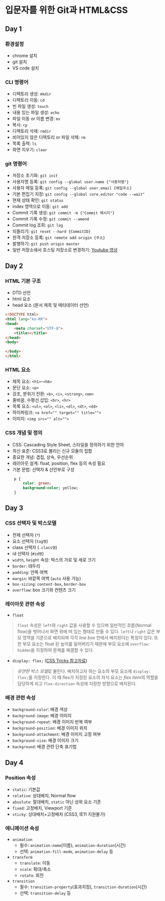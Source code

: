 # 입문자를 위한 Git과 HTML&CSS

## Day 1

### 환경설정
- chrome 설치
- git 설치
- VS code 설치

### CLI 명령어
- 디렉토리 생성: `mkdir`
- 디렉토리 이동: `cd`
- 빈 파일 생성: `touch`
- 내용 있는 파일 생성: `echo`
- 파일 이동 or 이름 변경: `mv`
- 복사: `cp`
- 디렉토리 삭제: `rmdir`
- 비어있지 않은 디렉토리 or 파일 삭제: `rm`
- 목록 출력: `ls`
- 화면 지우기: `clear`

### git 명령어
- 저장소 초기화: `git init`
- 사용자명 등록: `git config --global user.name {"사용자명"}`
- 사용자 메일 등록: `git config --global user.email {메일주소}`
- 기본 편집기 지정: `git config --global core.editor "code --wait"`
- 현재 상태 확인: `git status`
- index 영역으로 이동: `git add`
- Commit 기록 생성: `git commit -m {"Commit 메시지"}`
- Commit 기록 수정: `git commit --amend`
- Commit log 조회: `git log`
- 되돌리기: `git reset --hard {CommitID}`
- 원격 저장소 등록: `git remote add origin {주소}`
- 발행하기: `git push origin master`
- 일반 저장소에서 호스팅 저장소로 변경하기: [Youtube 영상](https://youtu.be/SNnfbf-LJz4)


## Day 2

### HTML 기본 구조
- DTD 선언
- html 요소
- head 요소 (문서 제목 및 메타데이터 선언)
```html
<!DOCTYPE html>
<html lang="ko-KR">
<head>
    <meta charset="UTF-8">
    <title></title>
</head>
<body>
    
</body>
</html>
```

### HTML 요소
- 제목 요소: `<h1>~<h6>`
- 문단 요소: `<p>`
- 강조, 분위기 전환: `<b>`, `<i>`, `<strong>`, `<em>`
- 줄바꿈, 수평선 삽입: `<br>`, `<hr>`
- 목록 요소: `<ul>`, `<ol>`, `<li>`, `<dl>`, `<dt>`, `<dd>`
- 하이퍼링크: `<a href="" target="" title="">`
- 이미지: `<img src="" alt="">`

### CSS 개념 및 정의
- CSS: Cascading Style Sheet, 스타일을 정의하기 위한 언어
- 최신 표준: CSS3로 불리는 신규 모듈의 집합
- 중요한 개념: 겹칩, 상속, 우선순위
- 레이아웃 설계: float, position, flex 등의 속성 필요
- 기본 문법: 선택자 & 선언부로 구성
```css
    p {
        color: green;
        background-color; yellow;
    }
```

## Day 3

### CSS 선택자 및 박스모델
- 전체 선택자 (`*`)
- 요소 선택자 (`tag명`)
- class 선택자 (`.class명`)
- id 선택자 (`#id명`)
- `width`, `height` 속성: 박스의 가로 및 세로 크기
- `border`: 테두리
- `padding`: 안쪽 여백
- `margin`: 바깥쪽 여백 (`auto` 사용 가능)
- `box-sizing`: `content-box`, `border-box`
- `overflow`: box 크기와 컨텐츠 크기

### 레이아웃 관련 속성
- `float`
> `float` 속성은 `left`와 `right` 값을 사용할 수 있으며 일반적인 흐름(Normal flow)을 벗어나서 화면 위에 떠 있는 형태로 만들 수 있다. `left`나 `right` 값은 부모 영역을 기준으로 배치되며 각각 *line box* 안에서 배치된다는 특징이 있다. 또한 부모 요소는 float 된 높이를 잃어버리기 때문에 부모 요소에 `overflow: hidden`을 지정하여 문제를 해결할 수 있다.
- `display: flex;` ([CSS Tricks 참고자료](https://css-tricks.com/snippets/css/a-guide-to-flexbox/))
> *유연한 박스 모델*로 불린다. 배치하고자 하는 요소의 부모 요소에 `display: flex;`를 지정한다. 이 때 flex가 지정된 요소의 자식 요소는 *flex item*의 역할을 담당하게 되고 `flex-direction` 속성에 지정한 방향으로 배치된다.

### 배경 관련 속성
- `background-color`: 배경 색상
- `background-image`: 배경 이미지
- `background-repeat`: 배경 이미지 반복 여부
- `background-position`: 배경 이미지 위치
- `background-attachment`: 배경 이미지 고정 여부
- `background-size`: 배경 이미지 크기
- `background`: 배경 관련 단축 표기법


## Day 4

### Position 속성
- `static`: 기본값
- `relative`: 상대배치, Normal flow
- `absolute`: 절대배치, `static` 아닌 상위 요소 기준
- `fixed`: 고정배치, Viewport 기준
- `sticky`: 상대배치+고정배치 (CSS3, IE11 지원불가)

### 애니메이션 속성
- `animation`
    * 필수: `animation-name`(이름), `animation-duration`(시간)
    * 선택: `animation-fill-mode`, `animation-delay` 등
- `transform`
    * `translate`: 이동
    * `scale`: 확대/축소
    * `rotate`: 회전
- `transition`
    * 필수: `transition-property`(효과지정), `transition-duration`(시간)
    * 선택: `transition-delay` 등